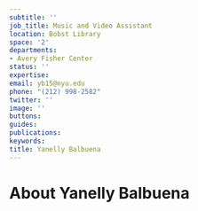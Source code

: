 ```yaml
---
subtitle: ''
job_title: Music and Video Assistant
location: Bobst Library
space: '2'
departments:
- Avery Fisher Center
status: ''
expertise: 
email: yb15@nyu.edu
phone: "(212) 998-2582"
twitter: ''
image: ''
buttons: 
guides: 
publications: 
keywords: 
title: Yanelly Balbuena
---
```


# About Yanelly Balbuena